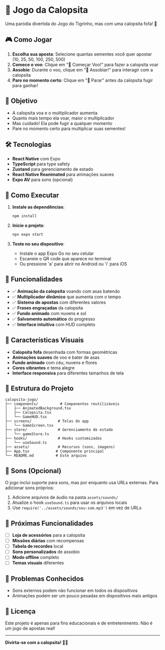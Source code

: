 # 🦜 Jogo da Calopsita

Uma paródia divertida do Jogo do Tigrinho, mas com uma calopsita fofa! 🎵

## 🎮 Como Jogar

1. **Escolha sua aposta**: Selecione quantas sementes você quer apostar (10, 25, 50, 100, 250, 500)
2. **Comece o voo**: Clique em "🦜 Começar Voo!" para fazer a calopsita voar
3. **Assobie**: Durante o voo, clique em "🎵 Assobiar!" para interagir com a calopsita
4. **Pare no momento certo**: Clique em "🛑 Parar" antes da calopsita fugir para ganhar!

## 🎯 Objetivo

- A calopsita voa e o multiplicador aumenta
- Quanto mais tempo ela voar, maior o multiplicador
- Mas cuidado! Ela pode fugir a qualquer momento
- Pare no momento certo para multiplicar suas sementes!

## 🛠️ Tecnologias

- **React Native** com Expo
- **TypeScript** para type safety
- **Zustand** para gerenciamento de estado
- **React Native Reanimated** para animações suaves
- **Expo AV** para sons (opcional)

## 🚀 Como Executar

1. **Instale as dependências**:
   ```bash
   npm install
   ```

2. **Inicie o projeto**:
   ```bash
   npx expo start
   ```

3. **Teste no seu dispositivo**:
   - Instale o app Expo Go no seu celular
   - Escaneie o QR code que aparece no terminal
   - Ou pressione 'a' para abrir no Android ou 'i' para iOS

## 📱 Funcionalidades

- ✅ **Animação da calopsita** voando com asas batendo
- ✅ **Multiplicador dinâmico** que aumenta com o tempo
- ✅ **Sistema de apostas** com diferentes valores
- ✅ **Frases engraçadas** da calopsita
- ✅ **Fundo animado** com nuvens e sol
- ✅ **Salvamento automático** do progresso
- ✅ **Interface intuitiva** com HUD completo

## 🎨 Características Visuais

- **Calopsita fofa** desenhada com formas geométricas
- **Animações suaves** de voo e bater de asas
- **Fundo animado** com céu, nuvens e flores
- **Cores vibrantes** e tema alegre
- **Interface responsiva** para diferentes tamanhos de tela

## 🔧 Estrutura do Projeto

```
calopsita-jogo/
├── components/          # Componentes reutilizáveis
│   ├── AnimatedBackground.tsx
│   ├── Calopsita.tsx
│   └── GameHUD.tsx
├── screens/            # Telas do app
│   └── GameScreen.tsx
├── store/              # Gerenciamento de estado
│   └── gameStore.ts
├── hooks/              # Hooks customizados
│   └── useSound.ts
├── assets/             # Recursos (sons, imagens)
├── App.tsx            # Componente principal
└── README.md          # Este arquivo
```

## 🎵 Sons (Opcional)

O jogo inclui suporte para sons, mas por enquanto usa URLs externas. Para adicionar sons próprios:

1. Adicione arquivos de áudio na pasta `assets/sounds/`
2. Atualize o hook `useSound.ts` para usar os arquivos locais
3. Use `require('../assets/sounds/seu-som.mp3')` em vez de URLs

## 🚀 Próximas Funcionalidades

- [ ] **Loja de acessórios** para a calopsita
- [ ] **Missões diárias** com recompensas
- [ ] **Tabela de recordes** local
- [ ] **Sons personalizados** de assobio
- [ ] **Modo offline** completo
- [ ] **Temas visuais** diferentes

## 🐛 Problemas Conhecidos

- Sons externos podem não funcionar em todos os dispositivos
- Animações podem ser um pouco pesadas em dispositivos mais antigos

## 📄 Licença

Este projeto é apenas para fins educacionais e de entretenimento. Não é um jogo de apostas real!

---

**Divirta-se com a calopsita! 🦜🎵** 